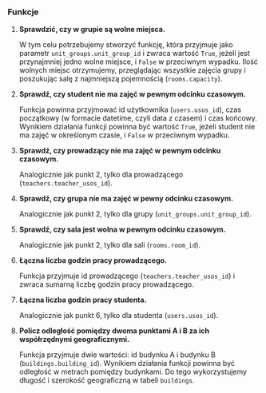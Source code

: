 ### Funkcje

1. **Sprawdzić, czy w grupie są wolne miejsca.**

   W tym celu potrzebujemy stworzyć funkcję, która przyjmuje jako parametr `unit_groups.unit_group_id` i zwraca
   wartość `True`, jeżeli jest przynajmniej jedno wolne miejsce, i `False` w przeciwnym wypadku. Ilość wolnych miejsc
   otrzymujemy, przeglądając wszystkie zajęcia grupy i poszukując salę z najmniejszą pojemnością (`rooms.capacity`).

2. **Sprawdź, czy student nie ma zajęć w pewnym odcinku czasowym.**

   Funkcja powinna przyjmować id użytkownika (`users.usos_id`), czas początkowy (w formacie datetime, czyli data z
   czasem) i czas końcowy. Wynikiem działania funkcji powinna być wartość `True`, jeżeli student nie ma zajęć w
   określonym czasie, i `False` w przeciwnym wypadku.

3. **Sprawdź, czy prowadzący nie ma zajęć w pewnym odcinku czasowym.**

   Analogicznie jak punkt 2, tylko dla prowadzącego (`teachers.teacher_usos_id`).

4. **Sprawdź, czy grupa nie ma zajęć w pewny odcinku czasowym.**

   Analogicznie jak punkt 2, tylko dla grupy (`unit_groups.unit_group_id`).

5. **Sprawdź, czy sala jest wolna w pewnym odcinku czasowym.**

   Analogicznie jak punkt 2, tylko dla sali (`rooms.room_id`).

6. **Łączna liczba godzin pracy prowadzącego.**

   Funkcja przyjmuje id prowadzącego (`teachers.teacher_usos_id`) i zwraca sumarną liczbę godzin pracy prowadzącego.

7. **Łączna liczba godzin pracy studenta.**

   Analogicznie jak punkt 6, tylko dla studenta (`users.usos_id`).

8. **Policz odległość pomiędzy dwoma punktami A i B za ich współrzędnymi geograficznymi.**

   Funkcja przyjmuje dwie wartości: id budynku A i budynku B (`buildings.building_id`). Wynikiem działania funkcji
   powinna być odległość w metrach pomiędzy budynkami. Do tego wykorzystujemy długość i szerokość geograficzną w
   tabeli `buildings`.